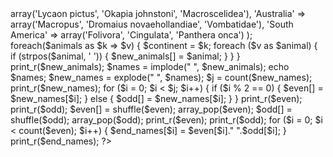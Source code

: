 <?php

$animals = array(
	'Africa' => array('Lycaon pictus', 'Okapia johnstoni', 'Macroscelidea'),
	'Australia' => array('Macropus', 'Dromaius novaehollandiae', 'Vombatidae'),
	'South America' => array('Folivora', 'Cingulata', 'Panthera onca')
);

foreach($animals as $k => $v)
{
	$continent = $k;
	foreach ($v as $animal)
	{
		if (strpos($animal, ' ')) {
			$new_animals[] = $animal;
		}
	}
}

print_r($new_animals);

$names = implode(" ", $new_animals);
echo $names;
$new_names = explode(" ", $names);
$j = count($new_names);
print_r($new_names);

for ($i = 0; $i < $j; $i++) {
	if ($i % 2 == 0) {
		$even[] = $new_names[$i];
	} else {
		$odd[] = $new_names[$i];
	}
}

print_r($even);
print_r($odd);

$even[] = shuffle($even);
array_pop($even);
$odd[] = shuffle($odd);
array_pop($odd);

print_r($even);
print_r($odd);

for ($i = 0; $i < count($even); $i++) {
	$end_names[$i] = $even[$i]." ".$odd[$i];
}

print_r($end_names);

?>
